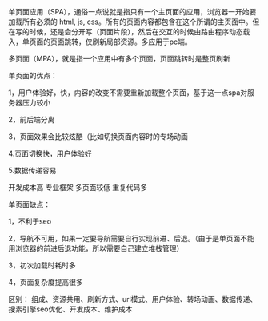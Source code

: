 单页面应用（SPA），通俗一点说就是指只有一个主页面的应用，浏览器一开始要加载所有必须的 html, js, css。所有的页面内容都包含在这个所谓的主页面中。但在写的时候，还是会分开写（页面片段），然后在交互的时候由路由程序动态载入，单页面的页面跳转，仅刷新局部资源。多应用于pc端。


多页面（MPA），就是指一个应用中有多个页面，页面跳转时是整页刷新  


单页面的优点：

1，用户体验好，快，内容的改变不需要重新加载整个页面，基于这一点spa对服务器压力较小

2，前后端分离

3，页面效果会比较炫酷（比如切换页面内容时的专场动画  

4.页面切换快，用户体验好  

5.数据传递容易

开发成本高  专业框架
多页面较低 重复代码多

单页面缺点：

1，不利于seo

2，导航不可用，如果一定要导航需要自行实现前进、后退。（由于是单页面不能用浏览器的前进后退功能，所以需要自己建立堆栈管理）

3，初次加载时耗时多

4，页面复杂度提高很多




区别：
组成、资源共用、刷新方式、url模式、用户体验、转场动画、数据传递、搜素引擎seo优化、开发成本、维护成本